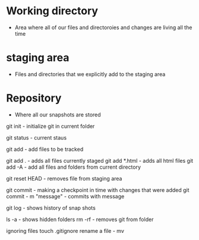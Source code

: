 # Working directory
- Area where all of our files and directoroies and changes are living all the time


# staging area
- Files and directories that we explicitly add to the staging area

# Repository
- Where all our snapshots are stored
 


git init   - initialize git in current folder

git status   - current staus

git add   - add files to be tracked

git add .   - adds all files currently staged
git add *.html   - adds all html files
git add -A   - add all files and folders from current directory

git reset HEAD <file>   - removes file from staging area

git commit   - making a checkpoint in time with changes that were added
git commit - m "message"   - commits with message

git log   - shows history of snap shots


ls -a - shows hidden folders
rm -rf - removes git from folder

ignoring files
touch .gitignore
rename a file  - mv <oldfilename> <newfilename>